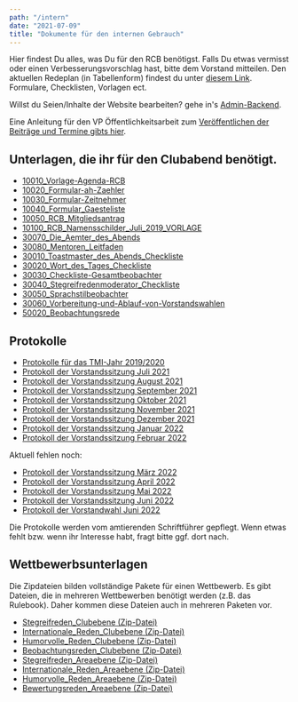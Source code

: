 ```yaml
---
path: "/intern"
date: "2021-07-09"
title: "Dokumente für den internen Gebrauch"
---
```


Hier findest Du alles, was Du für den RCB benötigst. Falls Du etwas vermisst oder einen Verbesserungsvorschlag hast, bitte dem Vorstand mitteilen.
Den aktuellen Redeplan (in Tabellenform) findest du unter
[diesem Link](https://docs.google.com/spreadsheets/d/1R_ezzESz3pHakBopZBAHZ75li6HF4ucYPxeuGPPl5po/edit?pli=1#gid=670966173).
Formulare, Checklisten, Vorlagen ect.

Willst du Seien/Inhalte der Website bearbeiten? gehe in's [Admin-Backend](https://backend.rc-bgdf.de/admin).

Eine Anleitung für den VP Öffentlichkeitsarbeit zum [Veröffentlichen der Beiträge und Termine gibts hier](/anleitung-oeffentlichkeitsarbeit).

## Unterlagen, die ihr für den Clubabend benötigt.

* [10010_Vorlage-Agenda-RCB](https://res.cloudinary.com/dgibmteg8/raw/upload/v1625845440/rcb-downloads/10010_Vorlage-Agenda-Clubabend.odt)
* [10020_Formular-ah-Zaehler](https://res.cloudinary.com/dgibmteg8/raw/upload/v1625845541/rcb-downloads/10020_Formular-ah-Zaehler.doc)
* [10030_Formular-Zeitnehmer](https://res.cloudinary.com/dgibmteg8/image/upload/v1625845541/rcb-downloads/10030_Formular-Zeitnehmer_2017-07-10.pdf)
* [10040_Formular_Gaesteliste](https://res.cloudinary.com/dgibmteg8/raw/upload/v1625845542/rcb-downloads/10040_Formular_Gaesteliste.doc)
* [10050_RCB_Mitgliedsantrag](https://res.cloudinary.com/dgibmteg8/raw/upload/v1625845542/rcb-downloads/10050_RCB_Mitgliedsantrag_Stand_08_2020.docx)
* [10100_RCB_Namensschilder_Juli_2019_VORLAGE](https://res.cloudinary.com/dgibmteg8/raw/upload/v1625845542/rcb-downloads/10100_RCB_Namensschilder_Juli_2019_VORLAGE.docx)
* [30070_Die_Aemter_des_Abends](https://res.cloudinary.com/dgibmteg8/image/upload/v1625845544/rcb-downloads/30070_Die_Aemter_des_Abends.pdf)
* [30080_Mentoren_Leitfaden](https://res.cloudinary.com/dgibmteg8/image/upload/v1625845544/rcb-downloads/30080_Mentoren_Leitfaden_1119.pdf)
* [30010_Toastmaster_des_Abends_Checkliste](https://res.cloudinary.com/dgibmteg8/image/upload/v1693859038/rcb-downloads/30010_Toastmaster_des_Abends_Checkliste.pdf)
* [30020_Wort_des_Tages_Checkliste](https://res.cloudinary.com/dgibmteg8/image/upload/v1625845543/rcb-downloads/30020_Wort_des_Tages_Checkliste.pdf)
* [30030_Checkliste-Gesamtbeobachter](https://res.cloudinary.com/dgibmteg8/image/upload/v1625845543/rcb-downloads/30030_Checkliste-Gesamtbeobachter_neu.pdf)
* [30040_Stegreifredenmoderator_Checkliste](https://res.cloudinary.com/dgibmteg8/image/upload/v1625845543/rcb-downloads/30040_Stegreifredenmoderator_Checkliste.pdf)
* [30050_Sprachstilbeobachter](https://res.cloudinary.com/dgibmteg8/image/upload/v1625845543/rcb-downloads/30050_Sprachstilbeobachter.pdf)
* [30060_Vorbereitung-und-Ablauf-von-Vorstandswahlen](https://res.cloudinary.com/dgibmteg8/image/upload/v1625845544/rcb-downloads/30060_Vorbereitung-und-Ablauf-von-Vorstandswahlen.pdf)
* [50020_Beobachtungsrede](https://res.cloudinary.com/dgibmteg8/image/upload/v1625845548/rcb-downloads/50020_Beobachtungsrede.jpg)

## Protokolle

* [Protokolle für das TMI-Jahr 2019/2020](https://www.dropbox.com/s/vz9ku4zvx0cqt1f/vs-protokolle-2019-20.zip?dl=0)
* [Protokoll der Vorstandssitzung Juli 2021](https://www.dropbox.com/s/viy8phci6o4vvoa/2021_07_12_Protokoll.pdf?dl=0)
* [Protokoll der Vorstandssitzung August 2021](https://www.dropbox.com/s/3049ylvx76jr5j9/2021_8_8%20RCB%20Protokoll%20vorl%C3%A4ufig.pdf?dl=0)
* [Protokoll der Vorstandssitzung September 2021](https://www.dropbox.com/s/cna3prkvhbyyakk/2021_09_07_Protokoll.pdf?dl=0)
* [Protokoll der Vorstandssitzung Oktober 2021](https://www.dropbox.com/s/6bp7cpyoe6jwzf2/2021_10_05_Protokoll.pdf?dl=0)
* [Protokoll der Vorstandssitzung November 2021](https://www.dropbox.com/s/86kgant148l8wl7/2021_11_02_Protokoll.pdf?dl=0)
* [Protokoll der Vorstandssitzung Dezember 2021](https://www.dropbox.com/s/pyaiiuna5aijqy4/2021_12_7_Protokoll.pdf?dl=0)
* [Protokoll der Vorstandssitzung Januar 2022](https://www.dropbox.com/s/v2dz9kihsvz6lzx/2022_01_04_Protokoll_vorlaeufig_208_.pdf?dl=0)
* [Protokoll der Vorstandssitzung Februar 2022](https://www.dropbox.com/s/le11yxxx1nx19fc/2022_02_01_Vorstandsprotokoll.pdf?dl=0)

Aktuell fehlen noch:

* [Protokoll der Vorstandssitzung März 2022]()
* [Protokoll der Vorstandssitzung April 2022]()
* [Protokoll der Vorstandssitzung Mai 2022]()
* [Protokoll der Vorstandssitzung Juni 2022]()
* [Protokoll der Vorstandwahl Juni 2022]()

Die Protokolle werden vom amtierenden Schriftführer gepflegt. Wenn etwas fehlt bzw. wenn ihr Interesse habt, fragt bitte ggf. dort nach.

## Wettbewerbsunterlagen

Die Zipdateien bilden vollständige Pakete für einen Wettbewerb. Es gibt Dateien, die in mehreren Wettbewerben benötigt werden (z.B. das Rulebook). Daher kommen diese Dateien auch in mehreren Paketen vor.

* [Stegreifreden_Clubebene (Zip-Datei)](https://res.cloudinary.com/dgibmteg8/raw/upload/v1625845561/rcb-downloads/Stegreifreden_Clubebene.zip)
* [Internationale_Reden_Clubebene (Zip-Datei)](https://res.cloudinary.com/dgibmteg8/raw/upload/v1625845559/rcb-downloads/Internationale_Reden_Clubebene.zip)
* [Humorvolle_Reden_Clubebene (Zip-Datei)](https://res.cloudinary.com/dgibmteg8/raw/upload/v1625845559/rcb-downloads/Humorvolle_Reden_Clubebene.zip)
* [Beobachtungsreden_Clubebene (Zip-Datei)](https://res.cloudinary.com/dgibmteg8/raw/upload/v1625845561/rcb-downloads/Beobachtungsreden_Clubebene.zip)
* [Stegreifreden_Areaebene (Zip-Datei)](https://res.cloudinary.com/dgibmteg8/raw/upload/v1625845561/rcb-downloads/Stegreifreden_Areaebene.zip)
* [Internationale_Reden_Areaebene (Zip-Datei)](https://res.cloudinary.com/dgibmteg8/raw/upload/v1625845559/rcb-downloads/Internationale_Reden_Areaebene.zip)
* [Humorvolle_Reden_Areaebene (Zip-Datei)](https://res.cloudinary.com/dgibmteg8/raw/upload/v1625845558/rcb-downloads/Humorvolle_Reden_Areaebene.zip)
* [Bewertungsreden_Areaebene (Zip-Datei)](https://res.cloudinary.com/dgibmteg8/raw/upload/v1625845557/rcb-downloads/Bewertungsreden_Areaebene.zip)


